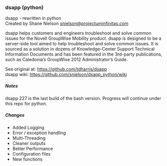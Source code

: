 ### dsapp (python)
dsapp - rewritten in python<br />
Created by Shane Nielson <snielson@projectuminfinitas.com><br />

dsapp helps customers and engineers troubleshoot and solve common issues for the Novell GroupWise Mobility product. dsapp is designed to be a server-side tool aimed to help troubleshoot and solve common issues. It is sourced as a solution in dozens of Knowledge-Center Support Technical Information Documents and has been featured in the 3rd-party publications, such as Caledonia’s GroupWise 2012 Administrator’s Guide.

See original at: <https://github.com/tdharris/dsapp><br />
dsapp wiki: <https://github.com/snielson/dsapp_python/wiki>

##### Notes
dsapp 227 is the last build of the bash version. Progress will continue under this repo for python.

##### Changes
* Added Logging
* Error / exception handling
* Multi-Threading
* Cleaner outputs
* Better Performance
* Configuration files
* New functions
